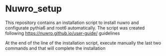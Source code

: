 # Nuwro_setup
This repository contains an installation script to install nuwro and configurate pythia6 and root6 automatically. The script was created following https://nuwro.github.io/user-guide/ guidelines

At the end of the line of the installation script, execute manually the last two commands and that will complete the installation 